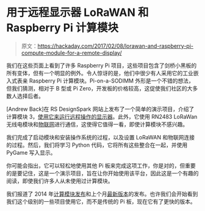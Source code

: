 # 用于远程显示器 LoRaWAN 和 Raspberry Pi 计算模块

> 原文：<https://hackaday.com/2017/02/08/lorawan-and-raspberry-pi-compute-module-for-a-remote-display/>

我们在这些页面上看到了许多 Raspberry Pi 项目，这些项目包含了剑桥小黑板的所有变体，但有一个明显的例外。令人惊讶的是，他们中很少有人采用它的工业嵌入式表亲 Raspberry Pi 计算模块。Pi-on-a-SODIMM 外形是一个不错的想法，但我们猜测，相对于 B 型或 Pi Zero，开发板的价格较高，这促使我们社区的大多数人选择后者。

[Andrew Back]在 RS DesignSpark 网站上发布了一个简单的演示项目，介绍了计算模块 3，[使用它来运行远程操作的显示器](https://www.rs-online.com/designspark/making-a-remotely-updated-display-with-the-raspberry-pi-compute-module-3-and-microchip-rn2483)。此外，它使用 RN2483 LoRaWan 无线电模块和[物联网](https://www.thethingsnetwork.org/)进行通信，这使得它值得一看，即使计算模块不感兴趣。

我们完成了启动模块和安装操作系统的过程，以及设置 LoRaWAN 和物联网连接的过程。然后，我们将学习 Python 代码，它将所有这些整合在一起，并使用 PyGame 写入显示。

你可能会指出，它可以轻松地使用其他 Pi 板来完成这项工作，你是对的，但重要的是要记住，这是一个演示项目，旨在让你开始使用该平台，因此这是一个有趣的阅读，即使我们许多人从未使用过计算模块。

我们报道了 2014 年[计算模块发布](http://hackaday.com/2014/04/07/the-raspberry-pi-compute-module/)和上个月[最新版本](http://hackaday.com/2017/01/16/raspberry-pi-launches-compute-module-3/)的发布。也许我们会开始看到我们这个级别的一些项目使用它，而不是传统的 Pi 板，现在它有了更快的版本。